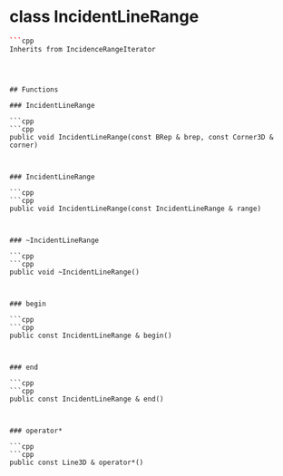 # class IncidentLineRange


```cpp
```cpp
Inherits from IncidenceRangeIterator
```
```



## Functions

### IncidentLineRange

```cpp
```cpp
public void IncidentLineRange(const BRep & brep, const Corner3D & corner)
```
```


### IncidentLineRange

```cpp
```cpp
public void IncidentLineRange(const IncidentLineRange & range)
```
```


### ~IncidentLineRange

```cpp
```cpp
public void ~IncidentLineRange()
```
```


### begin

```cpp
```cpp
public const IncidentLineRange & begin()
```
```


### end

```cpp
```cpp
public const IncidentLineRange & end()
```
```


### operator*

```cpp
```cpp
public const Line3D & operator*()
```
```




